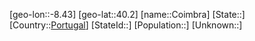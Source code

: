 ﻿---
location: [40.2,-8.43]
type: City
tags:
- geo/City


SpocWebEntityId: 29639
isDeleted: false
confidential: public

---
[geo-lon::-8.43]
[geo-lat::40.2]
[name::Coimbra]
[State::]
[Country::[Portugal](geo/Continent/Europe/Portugal.md)]
[StateId::]
[Population::]
[Unknown::]

